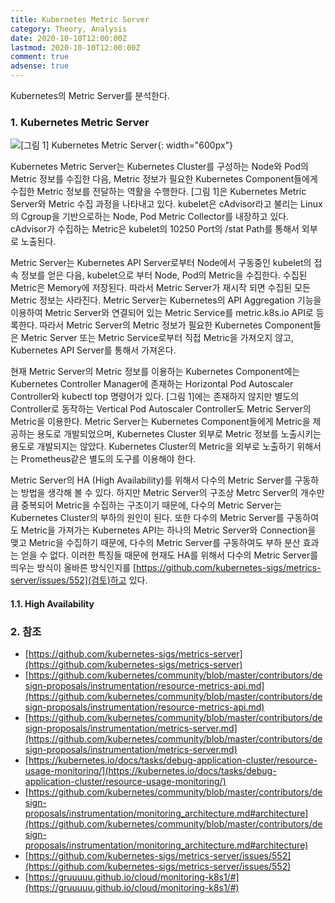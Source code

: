 ```yaml
---
title: Kubernetes Metric Server
category: Theory, Analysis
date: 2020-10-10T12:00:00Z
lastmod: 2020-10-10T12:00:00Z
comment: true
adsense: true
---
```


Kubernetes의 Metric Server를 분석한다.

### 1. Kubernetes Metric Server

![[그림 1] Kubernetes Metric Server]({{site.baseurl}}/images/theory_analysis/Kubernetes_Metric_Server/Kubernetes_Metric_Server.PNG){: width="600px"}

Kubernetes Metric Server는 Kubernetes Cluster를 구성하는 Node와 Pod의 Metric 정보를 수집한 다음, Metric 정보가 필요한 Kubernetes Component들에게 수집한 Metric 정보를 전달하는 역활을 수행한다. [그림 1]은 Kubernetes Metric Server와 Metric 수집 과정을 나타내고 있다. kubelet은 cAdvisor라고 불리는 Linux의 Cgroup을 기반으로하는 Node, Pod Metric Collector를 내장하고 있다. cAdvisor가 수집하는 Metric은 kubelet의 10250 Port의 /stat Path를 통해서 외부로 노출된다. 

Metric Server는 Kubernetes API Server로부터 Node에서 구동중인 kubelet의 접속 정보를 얻은 다음, kubelet으로 부터 Node, Pod의 Metric을 수집한다. 수집된 Metric은 Memory에 저장된다. 따라서 Metric Server가 재시작 되면 수집된 모든 Metric 정보는 사라진다. Metric Server는 Kubernetes의 API Aggregation 기능을 이용하여 Metric Server와 연결되어 있는 Metric Service를 metric.k8s.io API로 등록한다. 따라서 Metric Server의 Metric 정보가 필요한 Kubernetes Component들은 Metric Server 또는 Metric Service로부터 직접 Metric을 가져오지 않고, Kubernetes API Server를 통해서 가져온다.

현재 Metric Server의 Metric 정보를 이용하는 Kubernetes Component에는 Kubernetes Controller Manager에 존재하는 Horizontal Pod Autoscaler Controller와 kubectl top 명령어가 있다. [그림 1]에는 존재하지 않지만 별도의 Controller로 동작하는 Vertical Pod Autoscaler Controller도 Metric Server의 Metric을 이용한다. Metric Server는 Kubernetes Component들에게 Metric을 제공하는 용도로 개발되었으며, Kubernetes Cluster 외부로 Metric 정보를 노출시키는 용도로 개발되지는 않았다. Kubernetes Cluster의 Metric을 외부로 노출하기 위해서는 Prometheus같은 별도의 도구를 이용해야 한다.

Metric Server의 HA (High Availability)를 위해서 다수의 Metric Server를 구동하는 방법을 생각해 볼 수 있다. 하지만 Metric Server의 구조상 Metrc Server의 개수만큼 중복되어 Metric을 수집하는 구조이기 때문에, 다수의 Metric Server는 Kubernetes Cluster의 부하의 원인이 된다. 또한 다수의 Metric Server를 구동하여도 Metric을 가져가는 Kubernetes API는 하나의 Metric Server와 Connection을 맺고 Metric을 수집하기 때문에, 다수의 Metric Server를 구동하여도 부하 분산 효과는 얻을 수 없다. 이러한 특징들 때문에 현재도 HA를 위해서 다수의 Metric Server를 띄우는 방식이 올바른 방식인지를 [https://github.com/kubernetes-sigs/metrics-server/issues/552](검토)하고 있다.

#### 1.1. High Availability

### 2. 참조

* [https://github.com/kubernetes-sigs/metrics-server](https://github.com/kubernetes-sigs/metrics-server)
* [https://github.com/kubernetes/community/blob/master/contributors/design-proposals/instrumentation/resource-metrics-api.md](https://github.com/kubernetes/community/blob/master/contributors/design-proposals/instrumentation/resource-metrics-api.md)
* [https://github.com/kubernetes/community/blob/master/contributors/design-proposals/instrumentation/metrics-server.md](https://github.com/kubernetes/community/blob/master/contributors/design-proposals/instrumentation/metrics-server.md)
* [https://kubernetes.io/docs/tasks/debug-application-cluster/resource-usage-monitoring/](https://kubernetes.io/docs/tasks/debug-application-cluster/resource-usage-monitoring/)
* [https://github.com/kubernetes/community/blob/master/contributors/design-proposals/instrumentation/monitoring_architecture.md#architecture](https://github.com/kubernetes/community/blob/master/contributors/design-proposals/instrumentation/monitoring_architecture.md#architecture)
* [https://github.com/kubernetes-sigs/metrics-server/issues/552](https://github.com/kubernetes-sigs/metrics-server/issues/552)
* [https://gruuuuu.github.io/cloud/monitoring-k8s1/#](https://gruuuuu.github.io/cloud/monitoring-k8s1/#)
